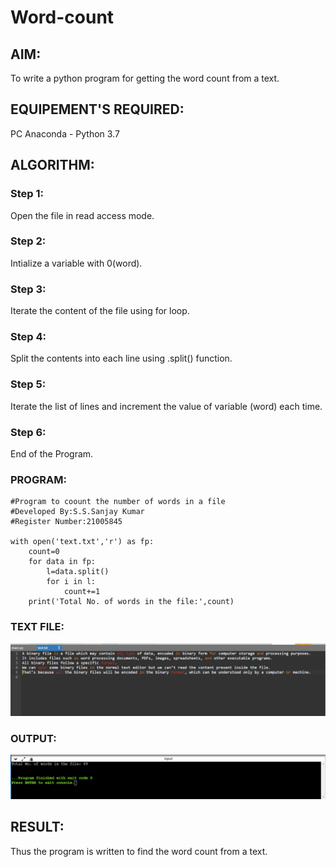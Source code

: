 # Word-count
## AIM:
To write a python program for getting the word count from a text.
## EQUIPEMENT'S REQUIRED: 
PC
Anaconda - Python 3.7
## ALGORITHM: 
### Step 1:
Open the file in read access mode.

### Step 2: 
Intialize a variable with 0(word).
 
### Step 3: 
Iterate the content of the file using for loop.

### Step 4:
Split the contents into each line using .split() function.

### Step 5:
Iterate the list of lines and increment the value of variable (word) each time.

### Step 6:
End of the Program.

### PROGRAM:
```
#Program to coount the number of words in a file
#Developed By:S.S.Sanjay Kumar
#Register Number:21005845

with open('text.txt','r') as fp:
    count=0
    for data in fp:
        l=data.split()
        for i in l:
            count+=1
    print('Total No. of words in the file:',count)
```
### TEXT FILE:

![rec](./rec22.png)

### OUTPUT:
![rec](./rec12.png)


## RESULT:
Thus the program is written to find the word count from a text.
